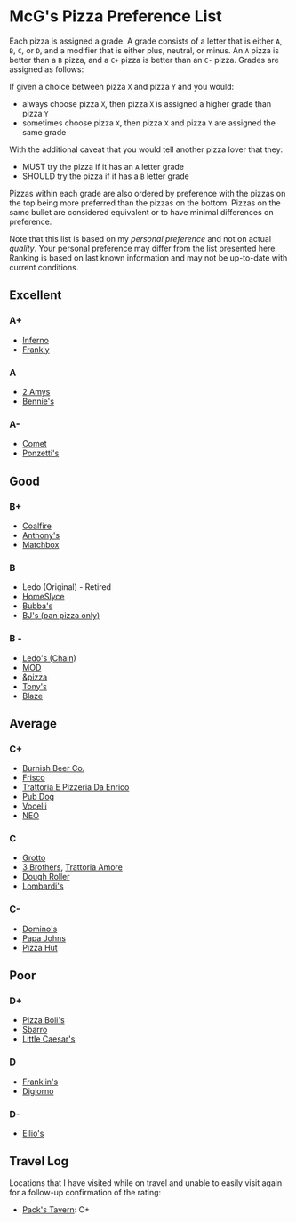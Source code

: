 # McG's Pizza Preference List

Each pizza is assigned a grade. A grade consists of a letter that is either
`A`, `B`, `C`, or `D`, and a modifier that is either plus, neutral, or minus.
An `A` pizza is better than a `B` pizza, and a `C+` pizza is better than an
`C-` pizza. Grades are assigned as follows:

If given a choice between pizza `X` and pizza `Y` and you would:

- always choose pizza `X`, then pizza `X` is assigned a higher grade than pizza
`Y`
- sometimes choose pizza `X`, then pizza `X` and pizza `Y` are assigned the
same grade

With the additional caveat that you would tell another pizza lover that they:

- MUST try the pizza if it has an `A` letter grade
- SHOULD try the pizza if it has a `B` letter grade

Pizzas within each grade are also ordered by preference with the pizzas on the
top being more preferred than the pizzas on the bottom. Pizzas on the same
bullet are considered equivalent or to have minimal differences on preference.

Note that this list is based on my *personal preference* and not on actual
*quality*. Your personal preference may differ from the list presented here.
Ranking is based on last known information and may not be up-to-date with
current conditions.

## Excellent

### A+
- [Inferno](https://www.inferno-pizzeria.com/)
- [Frankly](https://www.franklypizza.com/)

### A
- [2 Amys](https://2amyspizza.com/)
- [Bennie's](https://www.benniespizzas.com/)

### A-
- [Comet](https://www.cometpingpong.com/)
- [Ponzetti's](https://www.facebook.com/ponzettis/menu/)

## Good

### B+
- [Coalfire](http://coalfireonline.com/)
- [Anthony's](https://www.anthonyspizzaandpastahouse.com/)
- [Matchbox](https://www.matchboxrestaurants.com/)

### B
- Ledo (Original) - Retired
- [HomeSlyce](https://homeslyce.com/)
- [Bubba's](https://www.bubbas33.com/)
- [BJ's (pan pizza only)](https://www.bjsrestaurants.com/)

### B -
- [Ledo's (Chain)](https://ledopizza.com/)
- [MOD](https://modpizza.com/)
- [&pizza](https://andpizza.com/)
- [Tony's](https://tonyspizzaoceancitymd.com/)
- [Blaze](https://www.blazepizza.com/)

## Average

### C+
- [Burnish Beer Co.](https://burnishbeerco.com/)
- [Frisco](https://frisco-eats.com/)
- [Trattoria E Pizzeria Da Enrico](https://www.trattoriaepizzeria.com/)
- [Pub Dog](https://pubdog.com/)
- [Vocelli](https://www.vocellipizza.com/)
- [NEO](https://neopizza.com/)

### C
- [Grotto](https://www.grottopizza.com/)
- [3 Brothers](https://www.threebrotherspizza.com/), [Trattoria Amore](https://trattoriaamore.com/)
- [Dough Roller](https://thedoughroller.com/)
- [Lombardi's](https://www.orderlombardis.com/)

### C-
- [Domino's](https://www.dominos.com/en/)
- [Papa Johns](https://www.papajohns.com/)
- [Pizza Hut](https://www.pizzahut.com/)

## Poor

### D+
- [Pizza Boli's](https://www.pizzabolis.com/)
- [Sbarro](https://sbarro.com/)
- [Little Caesar's](https://littlecaesars.com/en-us/)

### D
- [Franklin's](https://franklinsbrewery.com/)
- [Digiorno](https://www.goodnes.com/digiorno/)

### D-
- [Ellio's](https://ellios.com/)

## Travel Log

Locations that I have visited while on travel and unable to easily visit again
for a follow-up confirmation of the rating:

- [Pack's Tavern](https://packstavern.com/): C+
